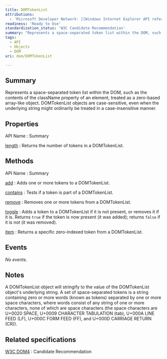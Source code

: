 ```yaml
---
title: DOMTokenList
attributions:
  - 'Microsoft Developer Network: [[Windows Internet Explorer API reference](http://msdn.microsoft.com/en-us/library/ie/hh828809%28v=vs.85%29.aspx) Article]'
readiness: 'Ready to Use'
standardization_status: 'W3C Candidate Recommendation'
summary: "Represents a space-separated token list within the DOM, such as the contents of the className property of an element, treated as a zero-based array-like object.\nDOMTokenList objects are case-sensitive, even when the underlying string might ordinarily be treated in a case-insensitive manner.\n"
tags:
  - API
  - Objects
  - DOM
uri: dom/DOMTokenList

---
```

## <span>Summary</span>

Represents a space-separated token list within the DOM, such as the contents of the className property of an element, treated as a zero-based array-like object. DOMTokenList objects are case-sensitive, even when the underlying string might ordinarily be treated in a case-insensitive manner.

## <span>Properties</span>

API Name
:   Summary

[length](/dom/DOMTokenList/length)
:   Returns the number of tokens in a DOMTokenList.

## <span>Methods</span>

API Name
:   Summary

[add](/dom/DOMTokenList/add)
:   Adds one or more tokens to a DOMTokenList.

[contains](/dom/DOMTokenList/contains)
:   Tests if a token is part of a DOMTokenList.

[remove](/dom/DOMTokenList/remove)
:   Removes one or more tokens from a DOMTokenList.

[toggle](/dom/DOMTokenList/toggle)
:   Adds a token to a DOMTokenList if it is not present, or removes it if it is. Returns `true` if the token is now present (it was added); returns `false` if it is not (it was removed).

[item](/dom/DomTokenList/item)
:   Returns a specific zero-indexed token from a DOMTokenList.

## <span>Events</span>

*No events.*

## <span>Notes</span>

A DOMTokenList object will stringify to the value of the DOMTokenList object's underlying string. A set of space-separated tokens is a string containing zero or more words (known as tokens) separated by one or more space characters, where words consist of any string of one or more characters, none of which are space characters (the space characters are U+0020 SPACE, U+0009 CHARACTER TABULATION (tab), U+000A LINE FEED (LF), U+000C FORM FEED (FF), and U+000D CARRIAGE RETURN (CR)).

## <span>Related specifications</span>

[W3C DOM4](http://www.w3.org/TR/dom/)
:   Candidate Recommendation
